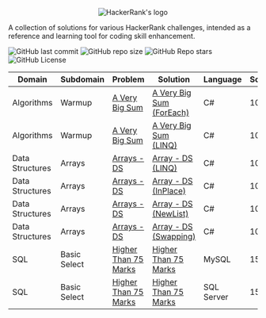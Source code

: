 <p align="center">
  <img src="https://www.hackerrank.com/wp-content/uploads/2018/08/hackerrank_logo.png" alt="HackerRank's logo"/>
</p>

A collection of solutions for various HackerRank challenges, intended as a reference and learning tool for coding skill enhancement.

![GitHub last commit](https://img.shields.io/github/last-commit/fabriziobagala/hackerrank/main?style=flat-square)
![GitHub repo size](https://img.shields.io/github/repo-size/fabriziobagala/hackerrank?style=flat-square)
![GitHub Repo stars](https://img.shields.io/github/stars/fabriziobagala/hackerrank?style=flat-square)
![GitHub License](https://img.shields.io/github/license/fabriziobagala/hackerrank?style=flat-square)

| Domain      | Subdomain | Problem | Solution | Language | Score   |
| ----------- | --------- | ------- | -------- | -------- | ------- |
| Algorithms  | Warmup    | [A Very Big Sum](https://www.hackerrank.com/challenges/a-very-big-sum/problem) | [A Very Big Sum (ForEach)](src/Algorithms/Warmup/csharp/A%20Very%20Big%20Sum%20(ForEach).cs) | C# | 10.00 |
| Algorithms  | Warmup    | [A Very Big Sum](https://www.hackerrank.com/challenges/a-very-big-sum/problem) | [A Very Big Sum (LINQ)](src/Algorithms/Warmup/csharp/A%20Very%20Big%20Sum%20(LINQ).cs) | C# | 10.00 |
| Data Structures | Arrays | [Arrays - DS](https://www.hackerrank.com/challenges/arrays-ds/problem) | [Array - DS (LINQ)](src/Data%20Structures/Arrays/csharp/Array%20%2D%20DS%20(LINQ).cs) | C# | 10.00 |
| Data Structures | Arrays | [Arrays - DS](https://www.hackerrank.com/challenges/arrays-ds/problem) | [Array - DS (InPlace)](src/Data%20Structures/Arrays/csharp/Array%20%2D%20DS%20(InPlace).cs) | C# | 10.00 |
| Data Structures | Arrays | [Arrays - DS](https://www.hackerrank.com/challenges/arrays-ds/problem) | [Array - DS (NewList)](src/Data%20Structures/Arrays/csharp/Array%20%2D%20DS%20(NewList).cs) | C# | 10.00 |
| Data Structures | Arrays | [Arrays - DS](https://www.hackerrank.com/challenges/arrays-ds/problem) | [Array - DS (Swapping)](src/Data%20Structures/Arrays/csharp/Array%20%2D%20DS%20(Swapping).cs) | C# | 10.00 |
| SQL | Basic Select | [Higher Than 75 Marks](https://www.hackerrank.com/challenges/more-than-75-marks/problem) | [Higher Than 75 Marks](src/SQL/Basic%20Select/mysql/Higher%20Than%2075%20Marks.sql) | MySQL | 15.00 |
| SQL | Basic Select | [Higher Than 75 Marks](https://www.hackerrank.com/challenges/more-than-75-marks/problem) | [Higher Than 75 Marks](src/SQL/Basic%20Select/sqlserver/Higher%20Than%2075%20Marks.sql) | SQL Server | 15.00 |
